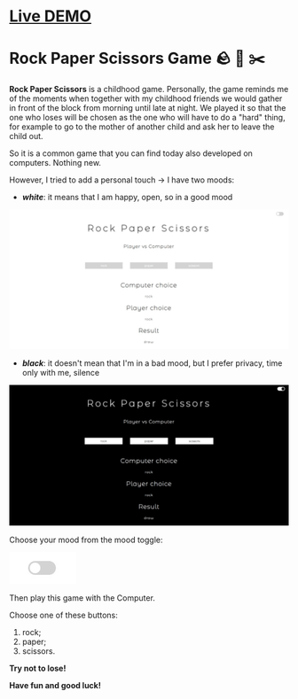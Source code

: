 # [Live DEMO](https://rusdiana97.github.io/rps-game.github.io/)
# Rock Paper Scissors Game :rock: :page_facing_up: :scissors:

**Rock Paper Scissors** is a childhood game. Personally, the game reminds me of the moments when together with my childhood friends we would gather in front of the block from morning until late at night. We played it so that the one who loses will be chosen as the one who will have to do a "hard" thing, for example to go to the mother of another child and ask her to leave the child out.

So it is a common game that you can find today also developed on computers. Nothing new.

However, I tried to add a personal touch -> I have two moods:

- **_white_**: it means that I am happy, open, so in a good mood

![This is 1.jpg](images/1.jpg)

- **_black_**: it doesn't mean that I'm in a bad mood, but I prefer privacy, time only with me, silence

![This is 2.jpg](images/2.jpg)

Choose your mood from the mood toggle:

![This is 3.jpg](images/3.jpg)

Then play this game with the Computer.

Choose one of these buttons: 
1. rock;
2. paper;
3. scissors.

**Try not to lose!**

**Have fun and good luck!**
